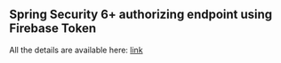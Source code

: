 ## Spring Security 6+ authorizing endpoint using Firebase Token

All the details are available here: [link](https://gaetanopiazzolla.github.io/java/firebase/security/2024/06/27/fb-springsec.html)
